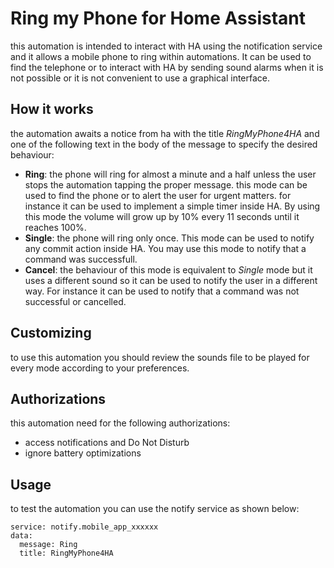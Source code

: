 # Ring my Phone for Home Assistant

this automation is intended to interact with HA using the notification service and it allows a mobile phone to ring within automations.
It can be used to find the telephone or to interact with HA by sending sound alarms when it is not possible or it is not convenient to use a graphical interface.

## How it works

the automation awaits a notice from ha with the title _RingMyPhone4HA_ and one of the following text in the body of the message to specify the desired behaviour:
- **Ring**: the phone will ring for almost a minute and a half unless the user stops the automation tapping the proper message. this mode can be used to find the phone or to alert the user for urgent matters. for instance it can be used to implement a simple timer inside HA. By using this mode the volume will grow up by 10% every 11 seconds until it reaches 100%.
- **Single**: the phone will ring only once. This mode can be used to notify any commit action inside HA. You may use this mode to notify that a command was successfull.
- **Cancel**: the behaviour of this mode is equivalent to _Single_ mode but it uses a different sound so it can be used to notify the user in a different way. For instance it can be used to notify that a command was not successful or cancelled.

## Customizing
to use this automation you should review the sounds file to be played for every mode according to your preferences.

## Authorizations
this automation need for the following authorizations:
- access notifications and Do Not Disturb
- ignore battery optimizations

## Usage

to test the automation you can use the notify service as shown below:

```
service: notify.mobile_app_xxxxxx
data:
  message: Ring
  title: RingMyPhone4HA
```
